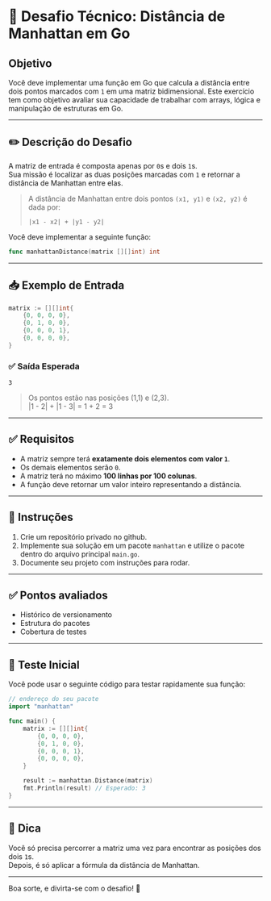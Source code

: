 # 🧠 Desafio Técnico: Distância de Manhattan em Go

## Objetivo

Você deve implementar uma função em Go que calcula a distância entre dois pontos marcados com `1` em uma matriz bidimensional. Este exercício tem como objetivo avaliar sua capacidade de trabalhar com arrays, lógica e manipulação de estruturas em Go.

---

## ✏️ Descrição do Desafio

A matriz de entrada é composta apenas por `0`s e dois `1`s.  
Sua missão é localizar as duas posições marcadas com `1` e retornar a distância de Manhattan entre elas.

> A distância de Manhattan entre dois pontos `(x1, y1)` e `(x2, y2)` é dada por:
>
> ```
> |x1 - x2| + |y1 - y2|
> ```

Você deve implementar a seguinte função:

```go
func manhattanDistance(matrix [][]int) int
```

---

## 📥 Exemplo de Entrada

```go
matrix := [][]int{
    {0, 0, 0, 0},
    {0, 1, 0, 0},
    {0, 0, 0, 1},
    {0, 0, 0, 0},
}
```

### ✅ Saída Esperada

```
3
```

> Os pontos estão nas posições (1,1) e (2,3).  
> |1 - 2| + |1 - 3| = 1 + 2 = 3

---

## ✅ Requisitos

- A matriz sempre terá **exatamente dois elementos com valor `1`**.
- Os demais elementos serão `0`.
- A matriz terá no máximo **100 linhas por 100 colunas**.
- A função deve retornar um valor inteiro representando a distância.

---

## 🚀 Instruções

1. Crie um repositório privado no github.
2. Implemente sua solução em um pacote `manhattan` e utilize o pacote dentro do arquivo principal `main.go`.
3. Documente seu projeto com instruções para rodar.

---

## ✅ Pontos avaliados

- Histórico de versionamento
- Estrutura do pacotes
- Cobertura de testes

---

## 🧪 Teste Inicial

Você pode usar o seguinte código para testar rapidamente sua função:

```go
// endereço do seu pacote
import "manhattan"

func main() {
    matrix := [][]int{
        {0, 0, 0, 0},
        {0, 1, 0, 0},
        {0, 0, 0, 1},
        {0, 0, 0, 0},
    }

    result := manhattan.Distance(matrix)
    fmt.Println(result) // Esperado: 3
}
```

---

## 🧠 Dica

Você só precisa percorrer a matriz uma vez para encontrar as posições dos dois `1`s.  
Depois, é só aplicar a fórmula da distância de Manhattan.

---

Boa sorte, e divirta-se com o desafio! 🚀
